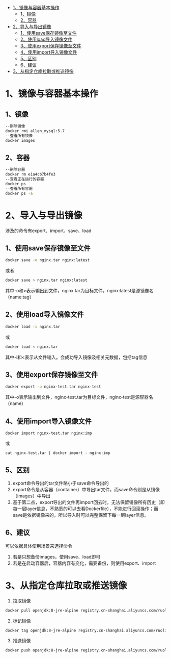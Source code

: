 <!-- TOC depthFrom:1 depthTo:6 withLinks:1 updateOnSave:1 orderedList:0 -->

- [1、镜像与容器基本操作](#1镜像与容器基本操作)
	- [1、镜像](#1镜像)
	- [2、容器](#2容器)
- [2、导入与导出镜像](#2导入与导出镜像)
	- [1、使用save保存镜像至文件](#1使用save保存镜像至文件)
	- [2、使用load导入镜像文件](#2使用load导入镜像文件)
	- [3、使用export保存镜像至文件](#3使用export保存镜像至文件)
	- [4、使用import导入镜像文件](#4使用import导入镜像文件)
	- [5、区别](#5区别)
	- [6、建议](#6建议)
- [3、从指定仓库拉取或推送镜像](#3从指定仓库拉取或推送镜像)

<!-- /TOC -->
# 1、镜像与容器基本操作
## 1、镜像
```Bash
--删除镜像
docker rmi allen_mysql:5.7
--查看所有镜像
docker images
```
## 2、容器
```Bash
--删除容器
docker rm e1a4cb7b4fe3
--查看正在运行的容器
docker ps
--查看所有容器
docker ps -a
```
# 2、导入与导出镜像
涉及的命令有export、import、save、load
## 1、使用save保存镜像至文件
```Bash
docker save -o nginx.tar nginx:latest
```
或者  
```Bash
docker save > nginx.tar nginx:latest  
```
其中-o和>表示输出到文件，nginx.tar为目标文件，nginx:latest是源镜像名（name:tag）  
## 2、使用load导入镜像文件
```Bash
docker load -i nginx.tar
```
或
```Bash
docker load < nginx.tar
```
其中-i和<表示从文件输入。会成功导入镜像及相关元数据，包括tag信息  
## 3、使用export保存镜像至文件
```Bash
docker export -o nginx-test.tar nginx-test
```
其中-o表示输出到文件，nginx-test.tar为目标文件，nginx-test是源容器名（name）
## 4、使用import导入镜像文件
```
docker import nginx-test.tar nginx:imp
```
或
```
cat nginx-test.tar | docker import - nginx:imp
```
## 5、区别
1. export命令导出的tar文件略小于save命令导出的
2. export命令是从容器（container）中导出tar文件，而save命令则是从镜像（images）中导出
3. 基于第二点，export导出的文件再import回去时，无法保留镜像所有历史（即每一层layer信息，不熟悉的可以去看Dockerfile），不能进行回滚操作；而save是依据镜像来的，所以导入时可以完整保留下每一层layer信息。
## 6、建议
可以依据具体使用场景来选择命令
1. 若是只想备份images，使用save、load即可
2. 若是在启动容器后，容器内容有变化，需要备份，则使用export、import

# 3、从指定仓库拉取或推送镜像
1. 拉取镜像
```Bash
docker pull openjdk:8-jre-alpine registry.cn-shanghai.aliyuncs.com/ruoli-microservice/openjdk:8-jre-alpine
```
2. 标记镜像
```Bash
docker tag openjdk:8-jre-alpine registry.cn-shanghai.aliyuncs.com/ruoli-microservice/openjdk:8-jre-alpine
```
3. 推送镜像
```Bash
docker push openjdk:8-jre-alpine registry.cn-shanghai.aliyuncs.com/ruoli-microservice/openjdk:8-jre-alpine
```
